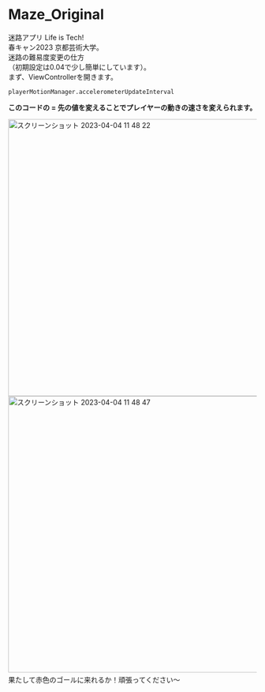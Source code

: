 # Maze_Original
迷路アプリ Life is Tech!   
春キャン2023 京都芸術大学。  
迷路の難易度変更の仕方  
（初期設定は0.04で少し簡単にしています）。  
まず、ViewControllerを開きます。
```
playerMotionManager.accelerometerUpdateInterval
```
**このコードの = 先の値を変えることでプレイヤーの動きの速さを変えられます。**

<img width="561" alt="スクリーンショット 2023-04-04 11 48 22" src="https://user-images.githubusercontent.com/96937993/229673890-131a13af-7421-431e-9863-af855b80d420.png">  
<img width="560" alt="スクリーンショット 2023-04-04 11 48 47" src="https://user-images.githubusercontent.com/96937993/229673994-1903e314-66d6-4d9b-96c0-a8985f0e2f96.png">　　
果たして赤色のゴールに来れるか！頑張ってください〜

